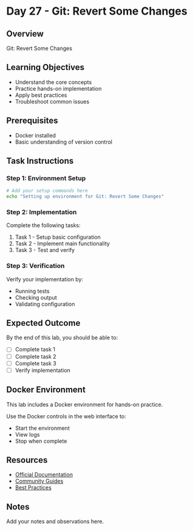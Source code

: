 # Day 27 - Git: Revert Some Changes

## Overview
Git: Revert Some Changes

## Learning Objectives
- Understand the core concepts
- Practice hands-on implementation
- Apply best practices
- Troubleshoot common issues

## Prerequisites
- Docker installed
- Basic understanding of version control

## Task Instructions

### Step 1: Environment Setup
```bash
# Add your setup commands here
echo "Setting up environment for Git: Revert Some Changes"
```

### Step 2: Implementation
Complete the following tasks:
1. Task 1 - Setup basic configuration
2. Task 2 - Implement main functionality
3. Task 3 - Test and verify

### Step 3: Verification
Verify your implementation by:
- Running tests
- Checking output
- Validating configuration

## Expected Outcome
By the end of this lab, you should be able to:
- [ ] Complete task 1
- [ ] Complete task 2
- [ ] Complete task 3
- [ ] Verify implementation

## Docker Environment
This lab includes a Docker environment for hands-on practice.

Use the Docker controls in the web interface to:
- Start the environment
- View logs
- Stop when complete

## Resources
- [Official Documentation](#)
- [Community Guides](#)
- [Best Practices](#)

## Notes
Add your notes and observations here.
